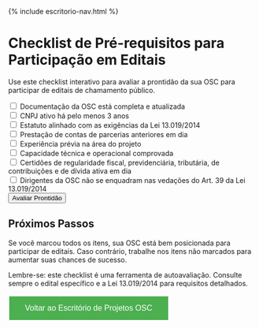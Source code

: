 
{% include escritorio-nav.html %}


# Checklist de Pré-requisitos para Participação em Editais

Use este checklist interativo para avaliar a prontidão da sua OSC para participar de editais de chamamento público.

<form id="prereq-checklist">
  <label>
    <input type="checkbox" name="docs"> Documentação da OSC está completa e atualizada
  </label><br>
  <label>
    <input type="checkbox" name="cnpj"> CNPJ ativo há pelo menos 3 anos
  </label><br>
  <label>
    <input type="checkbox" name="estatuto"> Estatuto alinhado com as exigências da Lei 13.019/2014
  </label><br>
  <label>
    <input type="checkbox" name="contas"> Prestação de contas de parcerias anteriores em dia
  </label><br>
  <label>
    <input type="checkbox" name="experiencia"> Experiência prévia na área do projeto
  </label><br>
  <label>
    <input type="checkbox" name="capacidade"> Capacidade técnica e operacional comprovada
  </label><br>
  <label>
    <input type="checkbox" name="regularidade"> Certidões de regularidade fiscal, previdenciária, tributária, de contribuições e de dívida ativa em dia
  </label><br>
  <label>
    <input type="checkbox" name="dirigentes"> Dirigentes da OSC não se enquadram nas vedações do Art. 39 da Lei 13.019/2014
  </label><br>
  <button type="button" onclick="avaliarProntidao()">Avaliar Prontidão</button>
</form>

<p id="resultado-avaliacao"></p>

<script>
function avaliarProntidao() {
  const form = document.getElementById('prereq-checklist');
  const total = form.querySelectorAll('input[type="checkbox"]').length;
  const checked = form.querySelectorAll('input[type="checkbox"]:checked').length;
  const percentual = (checked / total) * 100;
  
  let mensagem = `Sua prontidão: ${percentual.toFixed(2)}%\n`;
  if (percentual === 100) {
    mensagem += "Parabéns! Você está pronto para participar do edital.";
  } else if (percentual >= 80) {
    mensagem += "Você está quase lá! Revise os itens pendentes.";
  } else {
    mensagem += "Ainda há trabalho a fazer. Foque nos itens não marcados.";
  }
  
  document.getElementById('resultado-avaliacao').innerText = mensagem;
}
</script>

## Próximos Passos

Se você marcou todos os itens, sua OSC está bem posicionada para participar de editais. Caso contrário, trabalhe nos itens não marcados para aumentar suas chances de sucesso.

Lembre-se: este checklist é uma ferramenta de autoavaliação. Consulte sempre o edital específico e a Lei 13.019/2014 para requisitos detalhados.

[<button style="background-color: #4CAF50; border: none; color: white; padding: 15px 32px; text-align: center; text-decoration: none; display: inline-block; font-size: 16px; margin: 4px 2px; cursor: pointer;">Voltar ao Escritório de Projetos OSC</button>](../)
